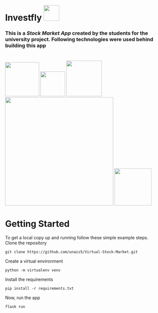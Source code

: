 # Investfly   <img src="https://github.com/unais5/Virtual-Stock-Market/blob/main/app/Static/img/logo1.png" width="50">

### This is a _Stock Market App_ created by the students for the university project. Following technologies were used behind building this app
#
<img src="https://cdn3.iconfinder.com/data/icons/logos-and-brands-adobe/512/267_Python-512.png" width="110"> <img src="https://www.probytes.net/wp-content/uploads/2018/10/flask-logo-png-transparent.png" width="80"> <img src="https://upload.wikimedia.org/wikipedia/commons/thumb/9/97/Sqlite-square-icon.svg/256px-Sqlite-square-icon.svg.png" width="115"> <img src="https://clipart.info/images/ccovers/1499794874html5-js-css3-logo-png.png" width="350"> <img src="https://cdn.iconscout.com/icon/free/png-512/heroku-5-569467.png" width="120">
#
# Getting Started
To get a local copy up and running follow these simple example steps.
Clone the repository
```
git clone https://github.com/unais5/Virtual-Stock-Market.git
```

Create a virtual environment
```
python -m virtualenv venv
```
Install the requirements
```
pip install -r requirements.txt
```
Now, run the app 
```
flask run
```
